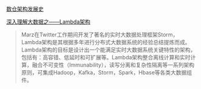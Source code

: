 [数仓架构发展史](https://www.cnblogs.com/data-magnifier/p/14128335.html)

[深入理解大数据之——Lambda架构](https://jiang-hao.com/articles/2019/big-data-lambda-architecture.html)
>Marz在Twitter工作期间开发了著名的实时大数据处理框架Storm，Lambda架构是其根据多年进行分布式大数据系统的经验总结提炼而成。Lambda架构的目标是设计出一个能满足实时大数据系统关键特性的架构，包括有：高容错、低延时和可扩展等。Lambda架构整合离线计算和实时计算，融合不可变性（Immunability），读写分离和复杂性隔离等一系列架构原则，可集成Hadoop，Kafka，Storm，Spark，Hbase等各类大数据组件。
